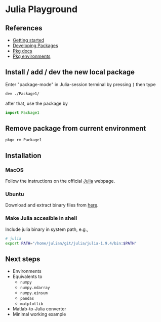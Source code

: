 # Julia Playground

## References
- [Getting started](https://docs.julialang.org/en/v1/manual/getting-started/)
- [Developing Packages](https://julialang.org/contribute/developing_package/)
- [Pkg docs](https://pkgdocs.julialang.org/v1/managing-packages/#Adding-unregistered-packages)
- [Pkg environments](https://pkgdocs.julialang.org/v1/environments/)

## Install / add / dev the new local package

Enter "package-mode" in Julia-session terminal by pressing `]` then type
```bash
dev ./Package1/
```

after that, use the package by

```julia
import Package1
```

## Remove package from current environment

```
pkg> rm Package1
```


## Installation

### MacOS

Follow the instructions on the official [Julia](https://julialang.org/downloads/platform/) webpage.

### Ubuntu
Download and extract binary files from [here](https://julialang.org/downloads/platform/#linux_and_freebsd).

### Make Julia accesible in shell

Include julia binary in system path, e.g., 
```bash
# julia
export PATH="/home/julian/git/julia/julia-1.9.4/bin:$PATH"
```

## Next steps
- Environments
- Equivalents to
    - `numpy`
    - `numpy.ndarray`
    - `numpy.einsum`
    - `pandas`
    - `matplotlib`
- Matlab-to-Julia converter
- Minimal working example
